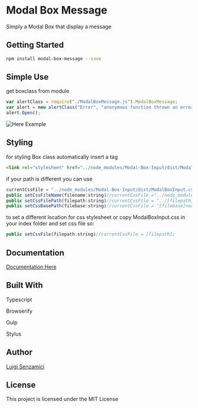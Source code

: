 # Modal Box Message

Simply a Modal Box that display a message

## Getting Started
```bash
npm install modal-box-message --save
```
## Simple Use

get boxclass from module
```javascript
var alertClass = require("./ModalBoxMessage.js").ModalBoxMessage;
var alert = new alertClass("Error", "anonymous function thrown an error!");
alert.Open();
```
![Here Example](http://LuigiSenzamici.com/Content/Images/BoxMessageExample.PNG)

## Styling

for styling Box class automatically insert a tag
```html
<link rel="stylesheet" href="../node_modules/Modal-Box-Input/dist/ModalBoxInput.css">
```
if your path is different you can use 
```javascript
currentCssFile = "../node_modules/Modal-Box-Input/dist/ModalBoxInput.css";
public setCssFileName(filename:string)//currentCssFile ="../node_modules/Modal-Box-Input/dist/[filename]";
public setCssFilePath(filepath:string)//currentCssFile = "../[filepath]/ModalBoxInput.css";
public setCssBasePath(filebase:string)//currentCssFile = "[filebase]node_modules/Modal-Box-Input/dist/ModalBoxInput.css";
```
to set a different location for css stylesheet
or copy ModalBoxInput.css in your index folder and set css file so:
```javascript
public setCssFile(filepath:string)//currentCssFile = [filepath];
```

## Documentation

[Documentation Here](http://luigisenzamici.com/Documentazione/ModalBoxMessage/modules/_modalboxmessage_.html)

## Built With
Typescript

Browserify

Gulp

Stylus
## Author

[Luigi Senzamici](http://luigisenzamici.com)


## License

This project is licensed under the MIT License 



